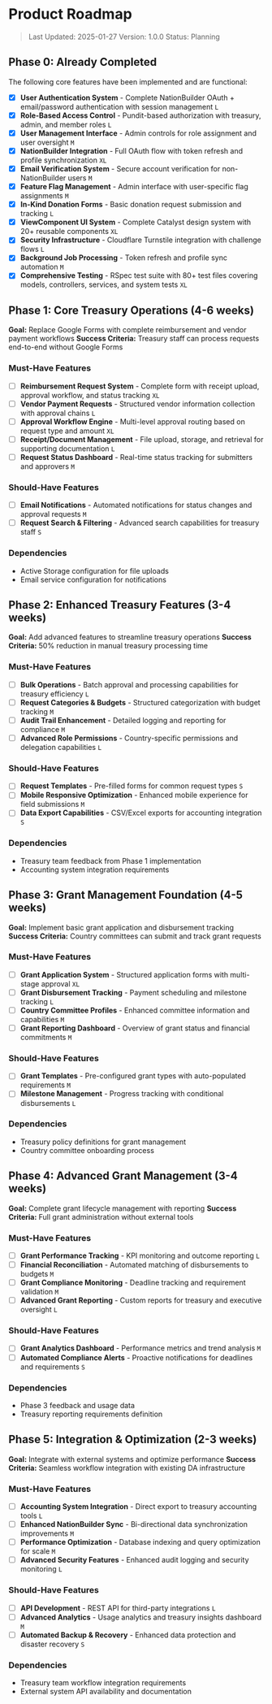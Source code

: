 # Product Roadmap

> Last Updated: 2025-01-27
> Version: 1.0.0
> Status: Planning

## Phase 0: Already Completed

The following core features have been implemented and are functional:

- [x] **User Authentication System** - Complete NationBuilder OAuth + email/password authentication with session management `L`
- [x] **Role-Based Access Control** - Pundit-based authorization with treasury, admin, and member roles `L`
- [x] **User Management Interface** - Admin controls for role assignment and user oversight `M`
- [x] **NationBuilder Integration** - Full OAuth flow with token refresh and profile synchronization `XL`
- [x] **Email Verification System** - Secure account verification for non-NationBuilder users `M`
- [x] **Feature Flag Management** - Admin interface with user-specific flag assignments `M`
- [x] **In-Kind Donation Forms** - Basic donation request submission and tracking `L`
- [x] **ViewComponent UI System** - Complete Catalyst design system with 20+ reusable components `XL`
- [x] **Security Infrastructure** - Cloudflare Turnstile integration with challenge flows `L`
- [x] **Background Job Processing** - Token refresh and profile sync automation `M`
- [x] **Comprehensive Testing** - RSpec test suite with 80+ test files covering models, controllers, services, and system tests `XL`

## Phase 1: Core Treasury Operations (4-6 weeks)

**Goal:** Replace Google Forms with complete reimbursement and vendor payment workflows
**Success Criteria:** Treasury staff can process requests end-to-end without Google Forms

### Must-Have Features

- [ ] **Reimbursement Request System** - Complete form with receipt upload, approval workflow, and status tracking `XL`
- [ ] **Vendor Payment Requests** - Structured vendor information collection with approval chains `L`
- [ ] **Approval Workflow Engine** - Multi-level approval routing based on request type and amount `XL`
- [ ] **Receipt/Document Management** - File upload, storage, and retrieval for supporting documentation `L`
- [ ] **Request Status Dashboard** - Real-time status tracking for submitters and approvers `M`

### Should-Have Features

- [ ] **Email Notifications** - Automated notifications for status changes and approval requests `M`
- [ ] **Request Search & Filtering** - Advanced search capabilities for treasury staff `S`

### Dependencies

- Active Storage configuration for file uploads
- Email service configuration for notifications

## Phase 2: Enhanced Treasury Features (3-4 weeks)

**Goal:** Add advanced features to streamline treasury operations
**Success Criteria:** 50% reduction in manual treasury processing time

### Must-Have Features

- [ ] **Bulk Operations** - Batch approval and processing capabilities for treasury efficiency `L`
- [ ] **Request Categories & Budgets** - Structured categorization with budget tracking `M`
- [ ] **Audit Trail Enhancement** - Detailed logging and reporting for compliance `M`
- [ ] **Advanced Role Permissions** - Country-specific permissions and delegation capabilities `L`

### Should-Have Features

- [ ] **Request Templates** - Pre-filled forms for common request types `S`
- [ ] **Mobile Responsive Optimization** - Enhanced mobile experience for field submissions `M`
- [ ] **Data Export Capabilities** - CSV/Excel exports for accounting integration `S`

### Dependencies

- Treasury team feedback from Phase 1 implementation
- Accounting system integration requirements

## Phase 3: Grant Management Foundation (4-5 weeks)

**Goal:** Implement basic grant application and disbursement tracking
**Success Criteria:** Country committees can submit and track grant requests

### Must-Have Features

- [ ] **Grant Application System** - Structured application forms with multi-stage approval `XL`
- [ ] **Grant Disbursement Tracking** - Payment scheduling and milestone tracking `L`
- [ ] **Country Committee Profiles** - Enhanced committee information and capabilities `M`
- [ ] **Grant Reporting Dashboard** - Overview of grant status and financial commitments `M`

### Should-Have Features

- [ ] **Grant Templates** - Pre-configured grant types with auto-populated requirements `M`
- [ ] **Milestone Management** - Progress tracking with conditional disbursements `L`

### Dependencies

- Treasury policy definitions for grant management
- Country committee onboarding process

## Phase 4: Advanced Grant Management (3-4 weeks)

**Goal:** Complete grant lifecycle management with reporting
**Success Criteria:** Full grant administration without external tools

### Must-Have Features

- [ ] **Grant Performance Tracking** - KPI monitoring and outcome reporting `L`
- [ ] **Financial Reconciliation** - Automated matching of disbursements to budgets `M`
- [ ] **Grant Compliance Monitoring** - Deadline tracking and requirement validation `M`
- [ ] **Advanced Grant Reporting** - Custom reports for treasury and executive oversight `L`

### Should-Have Features

- [ ] **Grant Analytics Dashboard** - Performance metrics and trend analysis `M`
- [ ] **Automated Compliance Alerts** - Proactive notifications for deadlines and requirements `S`

### Dependencies

- Phase 3 feedback and usage data
- Treasury reporting requirements definition

## Phase 5: Integration & Optimization (2-3 weeks)

**Goal:** Integrate with external systems and optimize performance
**Success Criteria:** Seamless workflow integration with existing DA infrastructure

### Must-Have Features

- [ ] **Accounting System Integration** - Direct export to treasury accounting tools `L`
- [ ] **Enhanced NationBuilder Sync** - Bi-directional data synchronization improvements `M`
- [ ] **Performance Optimization** - Database indexing and query optimization for scale `M`
- [ ] **Advanced Security Features** - Enhanced audit logging and security monitoring `L`

### Should-Have Features

- [ ] **API Development** - REST API for third-party integrations `L`
- [ ] **Advanced Analytics** - Usage analytics and treasury insights dashboard `M`
- [ ] **Automated Backup & Recovery** - Enhanced data protection and disaster recovery `S`

### Dependencies

- Treasury team workflow integration requirements
- External system API availability and documentation